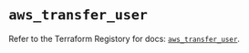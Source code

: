 # `aws_transfer_user`

Refer to the Terraform Registory for docs: [`aws_transfer_user`](https://registry.terraform.io/providers/hashicorp/aws/3.76.1/docs/resources/transfer_user).
